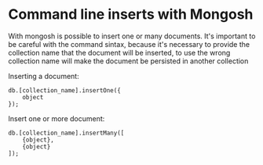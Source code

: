 # Command line inserts with Mongosh

With mongosh is possible to insert one or many documents.
It's important to be careful with the command sintax, because it's necessary to provide the collection
name that the document will be inserted, to use the wrong collection name will make the document be persisted in another collection

Inserting a document:
```
db.[collection_name].insertOne({
    object
});
```

Insert one or more document:
```
db.[collection_name].insertMany([
    {object},
    {object}
]);
```